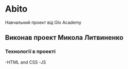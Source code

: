 # Abito
Навчальний проект від Glo Academy

## Виконав проект Микола Литвиненко

### Технології в проекті
-HTML and CSS
-JS
